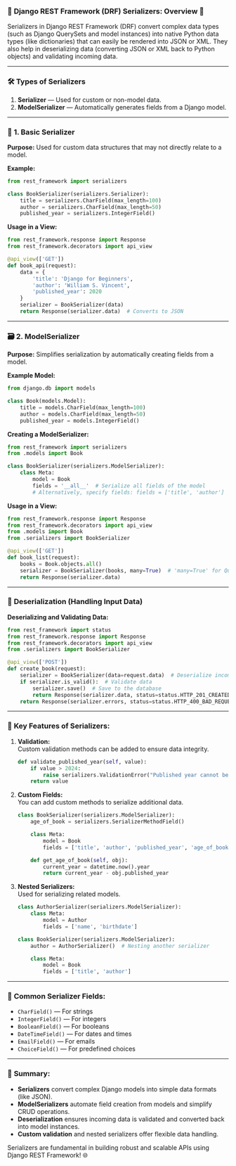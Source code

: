 ### 🌟 **Django REST Framework (DRF) Serializers: Overview** 🌟  
Serializers in Django REST Framework (DRF) convert complex data types (such as Django QuerySets and model instances) into native Python data types (like dictionaries) that can easily be rendered into JSON or XML. They also help in deserializing data (converting JSON or XML back to Python objects) and validating incoming data.

---

### 🛠️ **Types of Serializers**  

1. **Serializer** — Used for custom or non-model data.  
2. **ModelSerializer** — Automatically generates fields from a Django model.  

---

### 📄 **1. Basic Serializer**  

**Purpose:** Used for custom data structures that may not directly relate to a model.

**Example:**  
```python
from rest_framework import serializers

class BookSerializer(serializers.Serializer):
    title = serializers.CharField(max_length=100)
    author = serializers.CharField(max_length=50)
    published_year = serializers.IntegerField()
```

**Usage in a View:**  
```python
from rest_framework.response import Response
from rest_framework.decorators import api_view

@api_view(['GET'])
def book_api(request):
    data = {
        'title': 'Django for Beginners',
        'author': 'William S. Vincent',
        'published_year': 2020
    }
    serializer = BookSerializer(data)
    return Response(serializer.data)  # Converts to JSON
```

---

### 🗃️ **2. ModelSerializer**  

**Purpose:** Simplifies serialization by automatically creating fields from a model.

**Example Model:**  
```python
from django.db import models

class Book(models.Model):
    title = models.CharField(max_length=100)
    author = models.CharField(max_length=50)
    published_year = models.IntegerField()
```

**Creating a ModelSerializer:**  
```python
from rest_framework import serializers
from .models import Book

class BookSerializer(serializers.ModelSerializer):
    class Meta:
        model = Book
        fields = '__all__'  # Serialize all fields of the model
        # Alternatively, specify fields: fields = ['title', 'author']
```

**Usage in a View:**  
```python
from rest_framework.response import Response
from rest_framework.decorators import api_view
from .models import Book
from .serializers import BookSerializer

@api_view(['GET'])
def book_list(request):
    books = Book.objects.all()
    serializer = BookSerializer(books, many=True)  # 'many=True' for QuerySet
    return Response(serializer.data)
```

---

### 🔄 **Deserialization (Handling Input Data)**  

**Deserializing and Validating Data:**  
```python
from rest_framework import status
from rest_framework.response import Response
from rest_framework.decorators import api_view
from .serializers import BookSerializer

@api_view(['POST'])
def create_book(request):
    serializer = BookSerializer(data=request.data)  # Deserialize incoming JSON
    if serializer.is_valid():  # Validate data
        serializer.save()  # Save to the database
        return Response(serializer.data, status=status.HTTP_201_CREATED)
    return Response(serializer.errors, status=status.HTTP_400_BAD_REQUEST)
```

---

### 🎯 **Key Features of Serializers:**  

1. **Validation:**  
   Custom validation methods can be added to ensure data integrity.

   ```python
   def validate_published_year(self, value):
       if value > 2024:
           raise serializers.ValidationError("Published year cannot be in the future.")
       return value
   ```

2. **Custom Fields:**  
   You can add custom methods to serialize additional data.

   ```python
   class BookSerializer(serializers.ModelSerializer):
       age_of_book = serializers.SerializerMethodField()

       class Meta:
           model = Book
           fields = ['title', 'author', 'published_year', 'age_of_book']

       def get_age_of_book(self, obj):
           current_year = datetime.now().year
           return current_year - obj.published_year
   ```

3. **Nested Serializers:**  
   Used for serializing related models.

   ```python
   class AuthorSerializer(serializers.ModelSerializer):
       class Meta:
           model = Author
           fields = ['name', 'birthdate']

   class BookSerializer(serializers.ModelSerializer):
       author = AuthorSerializer()  # Nesting another serializer

       class Meta:
           model = Book
           fields = ['title', 'author']
   ```

---

### 🔗 **Common Serializer Fields:**  
- `CharField()` — For strings  
- `IntegerField()` — For integers  
- `BooleanField()` — For booleans  
- `DateTimeField()` — For dates and times  
- `EmailField()` — For emails  
- `ChoiceField()` — For predefined choices  

---

### 🚀 **Summary:**  
- **Serializers** convert complex Django models into simple data formats (like JSON).  
- **ModelSerializers** automate field creation from models and simplify CRUD operations.  
- **Deserialization** ensures incoming data is validated and converted back into model instances.  
- **Custom validation** and nested serializers offer flexible data handling.  

Serializers are fundamental in building robust and scalable APIs using Django REST Framework! 🌐